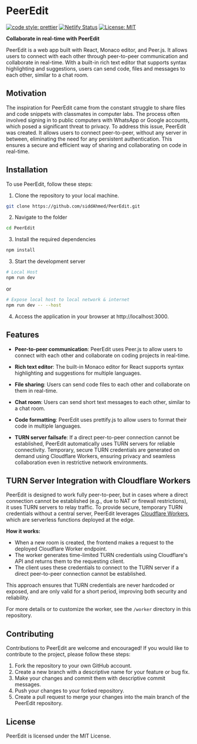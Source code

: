 # PeerEdit 

[![code style: prettier](https://img.shields.io/badge/code_style-prettier-ff69b4.svg?style=flat-square)](https://github.com/prettier/prettier) [![Netlify Status](https://api.netlify.com/api/v1/badges/3d025355-529b-4828-ad47-060dd1d69900/deploy-status)](https://app.netlify.com/sites/peeredit/deploys) [![License: MIT](https://img.shields.io/badge/License-MIT-yellow.svg)](https://opensource.org/licenses/MIT)

**Collaborate in real-time with PeerEdit** 

PeerEdit is a web app built with React, Monaco editor, and Peer.js. It allows users to connect with each other through peer-to-peer communication and collaborate in real-time. With a built-in rich text editor that supports syntax highlighting and suggestions, users can send code, files and messages to each other, similar to a chat room.

## Motivation
The inspiration for PeerEdit came from the constant struggle to share files and code snippets with classmates in computer labs. The process often involved signing in to public computers with WhatsApp or Google accounts, which posed a significant threat to privacy. To address this issue, PeerEdit was created. It allows users to connect peer-to-peer, without any server in between, eliminating the need for any persistent authentication. This ensures a secure and efficient way of sharing and collaborating on code in real-time.

## Installation
To use PeerEdit, follow these steps:

1. Clone the repository to your local machine.
```bash
git clone https://github.com/siddAhmed/PeerEdit.git
```
2. Navigate to the folder 
```bash
cd PeerEdit
```
3. Install the required dependencies
```bash
npm install
```
3. Start the development server
```bash
# Local Host
npm run dev
```
or

```bash
# Expose local host to local network & internet
npm run dev -- --host
```
4. Access the application in your browser at http://localhost:3000.

## Features
- **Peer-to-peer communication**: PeerEdit uses Peer.js to allow users to connect with each other and collaborate on coding projects in real-time.

- **Rich text editor**: The built-in Monaco editor for React supports syntax highlighting and suggestions for multiple languages.

- **File sharing**: Users can send code files to each other and collaborate on them in real-time.

- **Chat room**: Users can send short text messages to each other, similar to a chat room.

- **Code formatting**: PeerEdit uses prettify.js to allow users to format their code in multiple languages.

- **TURN server failsafe**: If a direct peer-to-peer connection cannot be established, PeerEdit automatically uses TURN servers for reliable connectivity. Temporary, secure TURN credentials are generated on demand using Cloudflare Workers, ensuring privacy and seamless collaboration even in restrictive network environments.

## TURN Server Integration with Cloudflare Workers

PeerEdit is designed to work fully peer-to-peer, but in cases where a direct connection cannot be established (e.g., due to NAT or firewall restrictions), it uses TURN servers to relay traffic. To provide secure, temporary TURN credentials without a central server, PeerEdit leverages [Cloudflare Workers](https://developers.cloudflare.com/workers/), which are serverless functions deployed at the edge.

**How it works:**
- When a new room is created, the frontend makes a request to the deployed Cloudflare Worker endpoint.
- The worker generates time-limited TURN credentials using Cloudflare's API and returns them to the requesting client.
- The client uses these credentials to connect to the TURN server if a direct peer-to-peer connection cannot be established.

This approach ensures that TURN credentials are never hardcoded or exposed, and are only valid for a short period, improving both security and reliability.

For more details or to customize the worker, see the `/worker` directory in this repository.

## Contributing
Contributions to PeerEdit are welcome and encouraged! If you would like to contribute to the project, please follow these steps:

1. Fork the repository to your own GitHub account.
2. Create a new branch with a descriptive name for your feature or bug fix.
3. Make your changes and commit them with descriptive commit messages.
4. Push your changes to your forked repository.
5. Create a pull request to merge your changes into the main branch of the PeerEdit repository.

## License
PeerEdit is licensed under the MIT License. 
